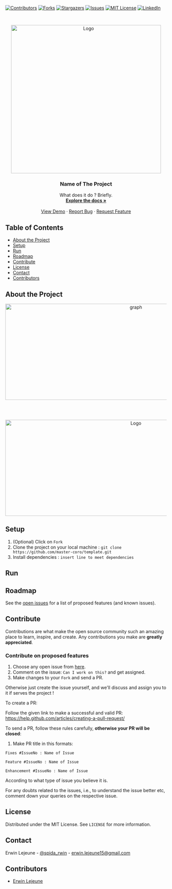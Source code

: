 [![Contributors][contributors-shield]][contributors-url]
[![Forks][forks-shield]][forks-url]
[![Stargazers][stars-shield]][stars-url]
[![Issues][issues-shield]][issues-url]
[![MIT License][license-shield]][license-url]
[![LinkedIn][linkedin-shield]][linkedin-url]

<br />
<p align="center">
    <!--- relative path means image/image.png instead of https://etc... -->
    <img src="relativeimagepath" alt="Logo" width="468" height="463">                           
</a>

  <h3 align="center">Name of The Project</h3>

  <p align="center">
    What does it do ? Briefly.
    <br />
    <a href="https://github.com/master-coro/trampoline-posix-apps/readme.md"><strong>Explore the docs »</strong></a>
    <br />
    <br />
    <a href="https://github.com/master-coro/trampoline-posix-apps">View Demo</a>
    ·
    <a href="https://github.com/master-coro/trampoline-posix-apps/issues">Report Bug</a>
    ·
    <a href="https://github.com/master-coro/trampoline-posix-apps/issues">Request Feature</a>
  </p>
</p>

## Table of Contents

* [About the Project](#about-the-project)
* [Setup](#setup)
* [Run](#run)
* [Roadmap](#roadmap)
* [Contribute](#contribute)
* [License](#license)
* [Contact](#contact)
* [Contributors](#contributors)

## About the Project

<!---- what? who? how? what for? for whom? -->

<p align="center">
    <img src="image/of/the/project" alt="graph" width="800" height="300">
  </a>
</p>
<br />
<br />

<!---- Could add a more in depth description here -->

<p align="center">
    <img src="image" alt="Logo" width="800" height="300">
  </a>
</p>

## Setup

1. (Optional) Click on `Fork`
2. Clone the project on your local machine : `git clone https://github.com/master-coro/template.git`
3. Install dependencies : `insert line to meet dependencies`

## Run

<!--- how to run your app ? -->

## Roadmap

See the [open issues](https://github.com/master-coro/trampoline-posix-apps/issues) for a list of proposed features (and known issues).

## Contribute

Contributions are what make the open source community such an amazing place to learn, inspire, and create. Any contributions you make are **greatly appreciated**.

### Contribute on proposed features

1. Choose any open issue from [here](https://github.com/master-coro/trampoline-posix-apps/issues). 
2. Comment on the issue: `Can I work on this?` and get assigned.
3. Make changes to your `Fork` and send a PR.

Otherwise just create the issue yourself, and we'll discuss and assign you to it if serves the project !

To create a PR:

Follow the given link to make a successful and valid PR: https://help.github.com/articles/creating-a-pull-request/

To send a PR, follow these rules carefully, **otherwise your PR will be closed**:

1. Make PR title in this formats: 
```
Fixes #IssueNo : Name of Issue
``` 
```
Feature #IssueNo : Name of Issue
```
```
Enhancement #IssueNo : Name of Issue
```

According to what type of issue you believe it is.

For any doubts related to the issues, i.e., to understand the issue better etc, comment down your queries on the respective issue.

## License

Distributed under the MIT License. See `LICENSE` for more information.

## Contact

Erwin Lejeune - [@spida_rwin](https://twitter.com/spida_rwin) - erwin.lejeune15@gmail.com

## Contributors

- [Erwin Lejeune](https://github.com/Guilyx)

[contributors-shield]: https://img.shields.io/github/contributors/master-coro/trampoline-posix-apps.svg?style=flat-square
[contributors-url]: https://github.com/master-coro/trampoline-posix-apps/graphs/contributors
[forks-shield]: https://img.shields.io/github/forks/master-coro/trampoline-posix-apps.svg?style=flat-square
[forks-url]: https://github.com/master-coro/trampoline-posix-apps/network/members
[stars-shield]: https://img.shields.io/github/stars/master-coro/trampoline-posix-apps.svg?style=flat-square
[stars-url]: https://github.com/master-coro/trampoline-posix-apps/stargazers
[issues-shield]: https://img.shields.io/github/issues/master-coro/trampoline-posix-apps.svg?style=flat-square
[issues-url]: https://github.com/master-coro/trampoline-posix-apps/issues
[license-shield]: https://img.shields.io/github/license/master-coro/trampoline-posix-apps.svg?style=flat-square
[license-url]: https://github.com/master-coro/trampoline-posix-apps/blob/master/LICENSE.md
[linkedin-shield]: https://img.shields.io/badge/-LinkedIn-black.svg?style=flat-square&logo=linkedin&colorB=555
[linkedin-url]: https://linkedin.com/in/erwinlejeune-lkn
